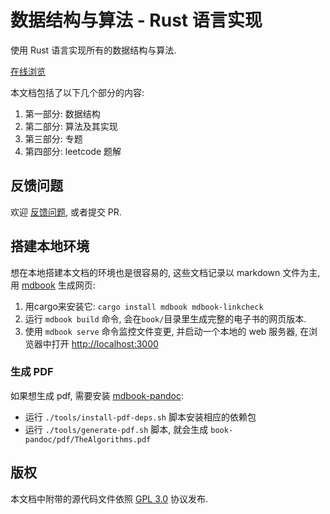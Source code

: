 # 数据结构与算法 - Rust 语言实现

使用 Rust 语言实现所有的数据结构与算法.

[在线浏览](https://algs.biofan.org)

本文档包括了以下几个部分的内容:

1. 第一部分: 数据结构
2. 第二部分: 算法及其实现
3. 第三部分: 专题
4. 第四部分: leetcode 题解

## 反馈问题

欢迎 [反馈问题](https://github.com/xushaohua/TheAlgorithms/issues), 或者提交 PR.

## 搭建本地环境

想在本地搭建本文档的环境也是很容易的, 这些文档记录以 markdown 文件为主,
用 [mdbook](https://github.com/rust-lang/mdBook) 生成网页:

1. 用cargo来安装它: `cargo install mdbook mdbook-linkcheck`
2. 运行 `mdbook build` 命令, 会在`book/`目录里生成完整的电子书的网页版本.
3. 使用 `mdbook serve` 命令监控文件变更, 并启动一个本地的 web 服务器,
   在浏览器中打开 [http://localhost:3000](http://localhost:3000)

### 生成 PDF

如果想生成 pdf, 需要安装 [mdbook-pandoc](https://github.com/max-heller/mdbook-pandoc):

- 运行 `./tools/install-pdf-deps.sh` 脚本安装相应的依赖包
- 运行 `./tools/generate-pdf.sh` 脚本, 就会生成 `book-pandoc/pdf/TheAlgorithms.pdf`

## 版权

本文档中附带的源代码文件依照 [GPL 3.0](LICENSE) 协议发布.
